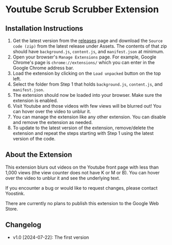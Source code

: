 # Youtube Scrub Scrubber Extension

## Installation Instructions

1. Get the latest version from the [releases](https://github.com/theyoostink/youtube-scrub-scrubber/releases) page and download the `Source code (zip)` from the latest release under Assets. The contents of that zip should have `background.js`, `content.js`, and `manifest.json` at minimum.
2. Open your browser's `Manage Extensions` page. For example, Google Chrome's page is `chrome://extensions/` which you can enter in the Google Chrome address bar.
3. Load the extension by clicking on the `Load unpacked` button on the top left.
4. Select the folder from Step 1 that holds `background.js`, `content.js`, and `manifest.json`.
5. The extension should now be loaded into your browser. Make sure the extension is enabled.
6. Visit Youtube and those videos with few views will be blurred out! You can hover over the video to unblur it.
7. You can manage the extension like any other extension. You can disable and remove the extension as needed.
8. To update to the latest version of the extension, remove/delete the extension and repeat the steps starting with Step 1 using the latest version of the code.

## About the Extension

This extension blurs out videos on the Youtube front page with less than 1,000 views (the view counter does not have K or M or B). You can hover over the video to unblur it and see the underlying text.

If you encounter a bug or would like to request changes, please contact Yoostink.

There are currently no plans to publish this extension to the Google Web Store.

## Changelog

- v1.0 [2024-07-22]: The first version